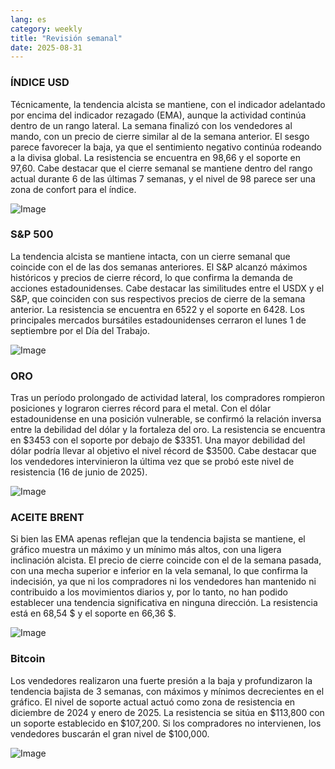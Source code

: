 ```yaml
---
lang: es
category: weekly
title: "Revisión semanal"
date: 2025-08-31
---
```


### ÍNDICE USD

Técnicamente, la tendencia alcista se mantiene, con el indicador adelantado por encima del indicador rezagado (EMA), aunque la actividad continúa dentro de un rango lateral. La semana finalizó con los vendedores al mando, con un precio de cierre similar al de la semana anterior. El sesgo parece favorecer la baja, ya que el sentimiento negativo continúa rodeando a la divisa global. La resistencia se encuentra en 98,66 y el soporte en 97,60. Cabe destacar que el cierre semanal se mantiene dentro del rango actual durante 6 de las últimas 7 semanas, y el nivel de 98 parece ser una zona de confort para el índice.

![Image](https://markleighedu.github.io/img/Aug-2025/31-Aug-2025/usdindex.jpg)

### S&P 500

La tendencia alcista se mantiene intacta, con un cierre semanal que coincide con el de las dos semanas anteriores. El S&P alcanzó máximos históricos y precios de cierre récord, lo que confirma la demanda de acciones estadounidenses. Cabe destacar las similitudes entre el USDX y el S&P, que coinciden con sus respectivos precios de cierre de la semana anterior. La resistencia se encuentra en 6522 y el soporte en 6428. Los principales mercados bursátiles estadounidenses cerraron el lunes 1 de septiembre por el Día del Trabajo.

![Image](https://markleighedu.github.io/img/Aug-2025/31-Aug-2025/sp500.jpg)

### ORO

Tras un período prolongado de actividad lateral, los compradores rompieron posiciones y lograron cierres récord para el metal. Con el dólar estadounidense en una posición vulnerable, se confirmó la relación inversa entre la debilidad del dólar y la fortaleza del oro. La resistencia se encuentra en $3453 con el soporte por debajo de $3351. Una mayor debilidad del dólar podría llevar al objetivo el nivel récord de $3500. Cabe destacar que los vendedores intervinieron la última vez que se probó este nivel de resistencia (16 de junio de 2025).

![Image](https://markleighedu.github.io/img/Aug-2025/31-Aug-2025/gold.jpg)

### ACEITE BRENT

Si bien las EMA apenas reflejan que la tendencia bajista se mantiene, el gráfico muestra un máximo y un mínimo más altos, con una ligera inclinación alcista. El precio de cierre coincide con el de la semana pasada, con una mecha superior e inferior en la vela semanal, lo que confirma la indecisión, ya que ni los compradores ni los vendedores han mantenido ni contribuido a los movimientos diarios y, por lo tanto, no han podido establecer una tendencia significativa en ninguna dirección. La resistencia está en 68,54 $ y el soporte en 66,36 $.

![Image](https://markleighedu.github.io/img/Aug-2025/31-Aug-2025/brentoil.jpg)

### Bitcoin

Los vendedores realizaron una fuerte presión a la baja y profundizaron la tendencia bajista de 3 semanas, con máximos y mínimos decrecientes en el gráfico. El nivel de soporte actual actuó como zona de resistencia en diciembre de 2024 y enero de 2025. La resistencia se sitúa en $113,800 con un soporte establecido en $107,200. Si los compradores no intervienen, los vendedores buscarán el gran nivel de $100,000.

![Image](https://markleighedu.github.io/img/Aug-2025/31-Aug-2025/bitcoin.jpg)

